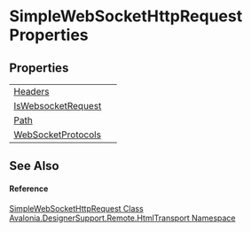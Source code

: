 # SimpleWebSocketHttpRequest Properties




## Properties
<table>
<tr>
<td><a href="P_Avalonia_DesignerSupport_Remote_HtmlTransport_SimpleWebSocketHttpRequest_Headers">Headers</a></td>
<td> </td>
</tr>
<tr>
<td><a href="P_Avalonia_DesignerSupport_Remote_HtmlTransport_SimpleWebSocketHttpRequest_IsWebsocketRequest">IsWebsocketRequest</a></td>
<td> </td>
</tr>
<tr>
<td><a href="P_Avalonia_DesignerSupport_Remote_HtmlTransport_SimpleWebSocketHttpRequest_Path">Path</a></td>
<td> </td>
</tr>
<tr>
<td><a href="P_Avalonia_DesignerSupport_Remote_HtmlTransport_SimpleWebSocketHttpRequest_WebSocketProtocols">WebSocketProtocols</a></td>
<td> </td>
</tr>
</table>

## See Also


#### Reference
<a href="T_Avalonia_DesignerSupport_Remote_HtmlTransport_SimpleWebSocketHttpRequest">SimpleWebSocketHttpRequest Class</a>  
<a href="N_Avalonia_DesignerSupport_Remote_HtmlTransport">Avalonia.DesignerSupport.Remote.HtmlTransport Namespace</a>  
